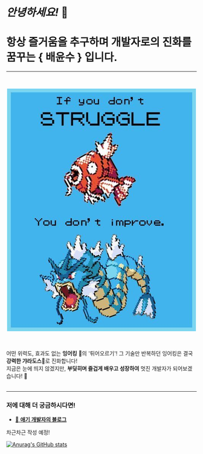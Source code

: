 # _안녕하세요!_ :raised_hands:

# 항상 즐거움을 추구하며 개발자로의 진화를 꿈꾸는 { 배윤수 } 입니다.
---

<br>

<p align="center"><img src="img/11.jpg"></p><br>

어떤 위력도, 효과도 없는 **잉어킹** :tropical_fish:의 '튀어오르기'! 그 기술만 반복하던 잉어킹은 결국 **강력한 갸라도스**:whale2:로 진화합니다!<br>
지금은 눈에 띄지 않겠지만, **부딪히며 즐겁게 배우고 성장하여** 멋진 개발자가 되어보겠습니다! :rocket:<br>
<br>

---

### 저에 대해 더 궁금하시다면!

- [:baby: **애기 개발자의 블로그**](https://velog.io/@shitaikoto)

차근차근 작성 예정!


[![Anurag's GitHub stats](https://github-readme-stats.vercel.app/api?username=mniYUNSU&show_icons=true&theme=radical)](https://github.com/anuraghazra/github-readme-stats)






